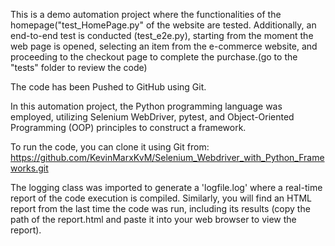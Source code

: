 This is a demo automation project where the functionalities of the homepage("test_HomePage.py" of the website are tested.
Additionally, an end-to-end test is conducted (test_e2e.py), starting from the moment the web page is opened, selecting an item from the e-commerce website,
and proceeding to the checkout page to complete the purchase.(go to the "tests" folder to review the code)

The code has been Pushed to GitHub using Git.

In this automation project, the Python programming language was employed, utilizing Selenium WebDriver, pytest, 
and Object-Oriented Programming (OOP) principles to construct a framework.

To run the code, you can clone it using Git from: https://github.com/KevinMarxKvM/Selenium_Webdriver_with_Python_Frameworks.git

The logging class was imported to generate a 'logfile.log' where a real-time report of the code execution is compiled. 
Similarly, you will find an HTML report from the last time the code was run, 
including its results (copy the path of the report.html and paste it into your web browser to view the report).
